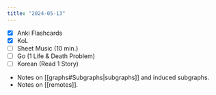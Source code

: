 ```yaml
---
title: "2024-05-13"
---
```


- [x] Anki Flashcards
- [x] KoL
- [ ] Sheet Music (10 min.)
- [ ] Go (1 Life & Death Problem)
- [ ] Korean (Read 1 Story)

* Notes on [[graphs#Subgraphs|subgraphs]] and induced subgraphs.
* Notes on [[remotes]].